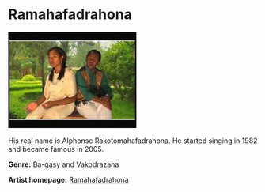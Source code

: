 # Ramahafadrahona
![Ramahafadrahona](ramahafadrahona.jpg)

His real name is Alphonse Rakotomahafadrahona. He started singing in 1982 and became famous in 2005.


**Genre:** Ba-gasy and Vakodrazana

**Artist homepage:** [Ramahafadrahona](https://tononkira.serasera.org/mpihira/ramahafadrahona)
